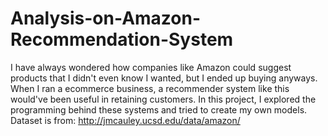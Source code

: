 # Analysis-on-Amazon-Recommendation-System
I have always wondered how companies like Amazon could suggest products that I didn't even know I wanted, but I ended up buying anyways. When I ran a ecommerce business, a recommender system like this would've been useful in retaining customers. In this project, I explored the programming behind these systems and tried to create my own models.
Dataset is from: http://jmcauley.ucsd.edu/data/amazon/
